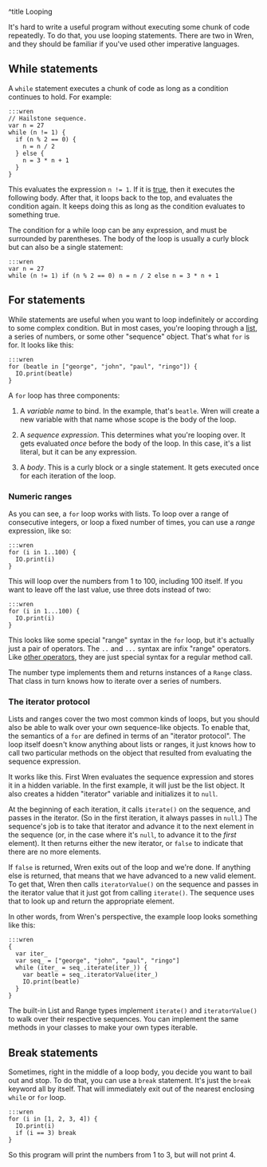 ^title Looping

It's hard to write a useful program without executing some chunk of code repeatedly. To do that, you use looping statements. There are two in Wren, and they should be familiar if you've used other imperative languages.

## While statements

A `while` statement executes a chunk of code as long as a condition continues to hold. For example:

    :::wren
    // Hailstone sequence.
    var n = 27
    while (n != 1) {
      if (n % 2 == 0) {
        n = n / 2
      } else {
        n = 3 * n + 1
      }
    }

This evaluates the expression `n != 1`. If it is [true](branching.html), then it executes the following body. After that, it loops back to the top, and evaluates the condition again. It keeps doing this as long as the condition evaluates to something true.

The condition for a while loop can be any expression, and must be surrounded by parentheses. The body of the loop is usually a curly block but can also be a single statement:

    :::wren
    var n = 27
    while (n != 1) if (n % 2 == 0) n = n / 2 else n = 3 * n + 1

## For statements

While statements are useful when you want to loop indefinitely or according to some complex condition. But in most cases, you're looping through a [list](lists.html), a series of numbers, or some other "sequence" object. That's what `for` is for. It looks like this:

    :::wren
    for (beatle in ["george", "john", "paul", "ringo"]) {
      IO.print(beatle)
    }

A `for` loop has three components:

1. A *variable name* to bind. In the example, that's `beatle`. Wren will create a new variable with that name whose scope is the body of the loop.

2. A *sequence expression*. This determines what you're looping over. It gets evaluated *once* before the body of the loop. In this case, it's a list literal, but it can be any expression.

3. A *body*. This is a curly block or a single statement. It gets executed once for each iteration of the loop.

### Numeric ranges

As you can see, a `for` loop works with lists. To loop over a range of consecutive integers, or loop a fixed number of times, you can use a *range* expression, like so:

    :::wren
    for (i in 1..100) {
      IO.print(i)
    }

This will loop over the numbers from 1 to 100, including 100 itself. If you want to leave off the last value, use three dots instead of two:

    :::wren
    for (i in 1...100) {
      IO.print(i)
    }

This looks like some special "range" syntax in the `for` loop, but it's actually just a pair of operators. The `..` and `...` syntax are infix "range" operators. Like [other operators](method-calls.html), they are just special syntax for a regular method call.

The number type implements them and returns instances of a `Range` class. That class in turn knows how to iterate over a series of numbers.

### The iterator protocol

Lists and ranges cover the two most common kinds of loops, but you should also be able to walk over your own sequence-like objects. To enable that, the semantics of a `for` are defined in terms of an "iterator protocol". The loop itself doesn't know anything about lists or ranges, it just knows how to call two particular methods on the object that resulted from evaluating the sequence expression.

It works like this. First Wren evaluates the sequence expression and stores it in a hidden variable. In the first example, it will just be the list object. It also creates a hidden "iterator" variable and initializes it to `null`.

At the beginning of each iteration, it calls `iterate()` on the sequence, and passes in the iterator. (So in the first iteration, it always passes in `null`.) The sequence's job is to take that iterator and advance it to the next element in the sequence (or, in the case where it's `null`, to advance it to the *first* element). It then returns either the new iterator, or `false` to indicate that there are no more elements.

If `false` is returned, Wren exits out of the loop and we're done. If anything else is returned, that means that we have advanced to a new valid element. To get that, Wren then calls `iteratorValue()` on the sequence and passes in the iterator value that it just got from calling `iterate()`. The sequence uses that to look up and return the appropriate element.

In other words, from Wren's perspective, the example loop looks something like this:

    :::wren
    {
      var iter_
      var seq_ = ["george", "john", "paul", "ringo"]
      while (iter_ = seq_.iterate(iter_)) {
        var beatle = seq_.iteratorValue(iter_)
        IO.print(beatle)
      }
    }

The built-in List and Range types implement `iterate()` and `iteratorValue()` to walk over their respective sequences. You can implement the same methods in your classes to make your own types iterable.

## Break statements

Sometimes, right in the middle of a loop body, you decide you want to bail out and stop. To do that, you can use a `break` statement. It's just the `break` keyword all by itself. That will immediately exit out of the nearest enclosing `while` or `for` loop.

    :::wren
    for (i in [1, 2, 3, 4]) {
      IO.print(i)
      if (i == 3) break
    }

So this program will print the numbers from 1 to 3, but will not print 4.
